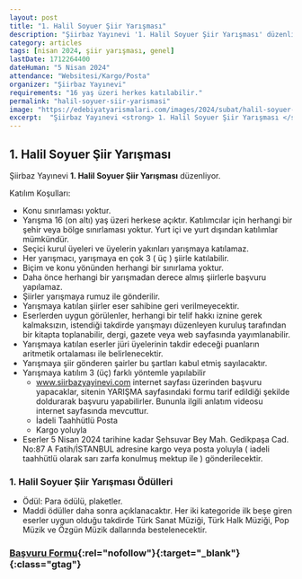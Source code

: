 ```yaml
---
layout: post
title: "1. Halil Soyuer Şiir Yarışması"
description: "Şiirbaz Yayınevi '1. Halil Soyuer Şiir Yarışması' düzenliyor."
category: articles
tags: [nisan 2024, şiir yarışması, genel]
lastDate: 1712264400
dateHuman: "5 Nisan 2024"
attendance: "Websitesi/Kargo/Posta"
organizer: "Şiirbaz Yayınevi"
requirements: "16 yaş üzeri herkes katılabilir."
permalink: "halil-soyuer-siir-yarismasi"
image: "https://edebiyatyarismalari.com/images/2024/subat/halil-soyuer-siir-yarismasi.jpg"
excerpt:  "Şiirbaz Yayınevi <strong> 1. Halil Soyuer Şiir Yarışması </strong> düzenliyor."
---
```


## 1. Halil Soyuer Şiir Yarışması
Şiirbaz Yayınevi **1. Halil Soyuer Şiir Yarışması** düzenliyor.  

Katılım Koşulları:
- Konu sınırlaması yoktur.
- Yarışma 16 (on altı) yaş üzeri herkese açıktır. Katılımcılar için herhangi bir şehir veya bölge sınırlaması yoktur. Yurt içi ve yurt dışından katılımlar mümkündür.
- Seçici kurul üyeleri ve üyelerin yakınları yarışmaya katılamaz.
- Her yarışmacı, yarışmaya en çok 3 ( üç ) şiirle katılabilir.
- Biçim ve konu yönünden herhangi bir sınırlama yoktur.
- Daha önce herhangi bir yarışmadan derece almış şiirlerle başvuru yapılamaz.
- Şiirler yarışmaya rumuz ile gönderilir.
- Yarışmaya katılan şiirler eser sahibine geri verilmeyecektir.
- Eserlerden uygun görülenler, herhangi bir telif hakkı iznine gerek kalmaksızın, istendiği takdirde yarışmayı düzenleyen kuruluş tarafından bir kitapta toplanabilir, dergi, gazete veya web sayfasında yayımlanabilir.
- Yarışmaya katılan eserler jüri üyelerinin takdir edeceği puanların aritmetik ortalaması ile belirlenecektir.
- Yarışmaya şiir gönderen şairler bu şartları kabul etmiş sayılacaktır.
- Yarışmaya katılım 3 (üç) farklı yöntemle yapılabilir
    - www.siirbazyayinevi.com internet sayfası üzerinden başvuru yapacaklar, sitenin YARIŞMA sayfasındaki formu tarif edildiği şekilde doldurarak başvuru yapabilirler. Bununla ilgili anlatım videosu internet sayfasında mevcuttur.
    - İadeli Taahhütlü Posta
    - Kargo yoluyla
- Eserler 5 Nisan 2024 tarihine kadar Şehsuvar Bey Mah. Gedikpaşa Cad. No:87 A Fatih/İSTANBUL adresine kargo veya posta yoluyla ( iadeli taahhütlü olarak sarı zarfa konulmuş mektup ile ) gönderilecektir. 


### 1. Halil Soyuer Şiir Yarışması Ödülleri
- Ödül: Para ödülü, plaketler. 
- Maddi ödüller daha sonra açıklanacaktır. Her iki kategoride ilk beşe giren eserler uygun olduğu takdirde Türk Sanat Müziği, Türk Halk Müziği, Pop Müzik ve Özgün Müzik dallarında bestelenecektir.


### [Başvuru Formu](https://www.siirbazyayinevi.com/?ref=edebiyatyarismalari.com){:rel="nofollow"}{:target="_blank"}{:class="gtag"}